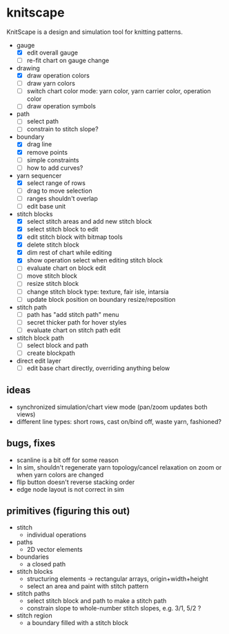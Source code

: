 # knitscape

KnitScape is a design and simulation tool for knitting patterns.

- gauge
  - [x] edit overall gauge
  - [ ] re-fit chart on gauge change
- drawing
  - [x] draw operation colors
  - [ ] draw yarn colors
  - [ ] switch chart color mode: yarn color, yarn carrier color, operation color
  - [ ] draw operation symbols
- path
  - [ ] select path
  - [ ] constrain to stitch slope?
- boundary
  - [x] drag line
  - [x] remove points
  - [ ] simple constraints
  - [ ] how to add curves?
- yarn sequencer
  - [x] select range of rows
  - [ ] drag to move selection
  - [ ] ranges shouldn't overlap
  - [ ] edit base unit
- stitch blocks
  - [x] select stitch areas and add new stitch block
  - [x] select stitch block to edit
  - [x] edit stitch block with bitmap tools
  - [x] delete stitch block
  - [x] dim rest of chart while editing
  - [x] show operation select when editing stitch block
  - [ ] evaluate chart on block edit
  - [ ] move stitch block
  - [ ] resize stitch block
  - [ ] change stitch block type: texture, fair isle, intarsia
  - [ ] update block position on boundary resize/reposition
- stitch path
  - [ ] path has "add stitch path" menu
  - [ ] secret thicker path for hover styles
  - [ ] evaluate chart on stitch path edit
- stitch block path
  - [ ] select block and path
  - [ ] create blockpath
- direct edit layer
  - [ ] edit base chart directly, overriding anything below

## ideas

- synchronized simulation/chart view mode (pan/zoom updates both views)
- different line types: short rows, cast on/bind off, waste yarn, fashioned?

## bugs, fixes

- scanline is a bit off for some reason
- In sim, shouldn't regenerate yarn topology/cancel relaxation on zoom or when
  yarn colors are changed
- flip button doesn't reverse stacking order
- edge node layout is not correct in sim

## primitives (figuring this out)

- stitch
  - individual operations
- paths
  - 2D vector elements
- boundaries
  - a closed path
- stitch blocks
  - structuring elements -> rectangular arrays, origin+width+height
  - select an area and paint with stitch pattern
- stitch paths
  - select stitch block and path to make a stitch path
  - constrain slope to whole-number stitch slopes, e.g. 3/1, 5/2 ?
- stitch region
  - a boundary filled with a stitch block
